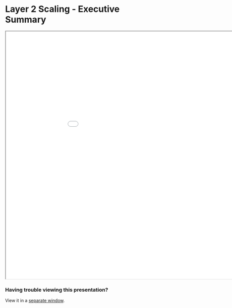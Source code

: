 # Layer 2 Scaling - Executive Summary

<iframe width=1000 height=800 src="../PITCHME.html"></iframe>

### Having trouble viewing this presentation?

View it in a [separate window](../PITCHME.html).

